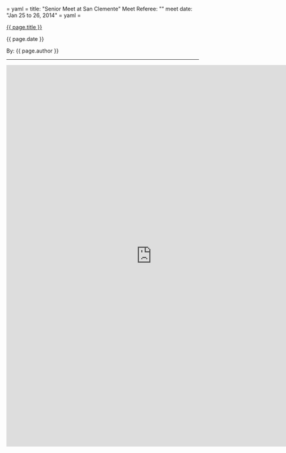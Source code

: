 = yaml =
title: "Senior Meet at San Clemente"
Meet Referee: ""
meet date: "Jan 25 to 26, 2014"
= yaml =

<a href="{{ page.url }}" class='postTitleLink'><p class='postTitle'>{{ page.title }}</p></a>
<p class='postPublished'>{{ page.date }}</p>
<p class='postAuthor'>By: {{ page.author }}</p>
<hr>

<iframe src="https://docs.google.com/forms/d/1uW4XpU-J69jrbOrY_EPLu2EL93i-PvKVAKZ8XQ30Vp8/viewform?embedded=true" width="760" height="1000" frameborder="0" marginheight="0" marginwidth="0">Loading...</iframe>